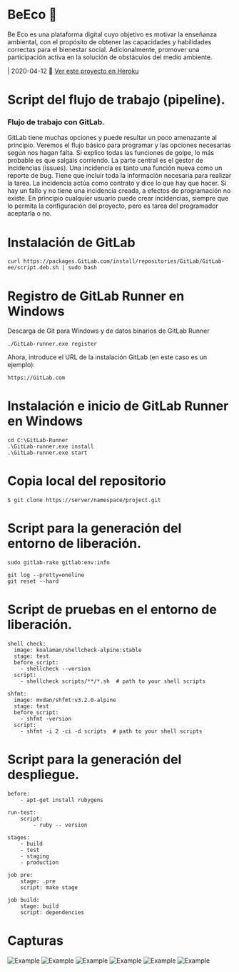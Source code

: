 # BeEco :seedling:
Be Eco es una plataforma digital cuyo objetivo es motivar la enseñanza ambiental, con el propósito de obtener las capacidades y habilidades correctas para el bienestar social. Adicionalmente, promover una participación activa en la solución de obstáculos del medio ambiente.


|  2020-04-12 :leaves:
[Ver este proyecto en Heroku](https://be-eco.herokuapp.com/ "Heroku Link") 

#  Script del flujo de trabajo (pipeline).

###  Flujo de trabajo con GitLab.

GitLab tiene muchas opciones y puede resultar un poco amenazante al principio. Veremos el flujo básico para programar y las opciones necesarias según nos hagan falta. Si explico todas las funciones de golpe, lo más probable es que salgáis corriendo.  La parte central es el gestor de incidencias (issues). Una incidencia es tanto una función nueva como un reporte de bug. Tiene que incluir toda la información necesaria para realizar la tarea. La incidencia actúa como contrato y dice lo que hay que hacer. Si hay un fallo y no tiene una incidencia creada, a efectos de programación no existe. En principio cualquier usuario puede crear incidencias, siempre que lo permita la configuración del proyecto, pero es tarea del programador aceptarla o no.

#  Instalación de GitLab

~~~
curl https://packages.GitLab.com/install/repositories/GitLab/GitLab-ee/script.deb.sh | sudo bash
~~~

#  Registro de GitLab Runner en Windows

Descarga de Git para Windows y de datos binarios de GitLab Runner

~~~
./GitLab-runner.exe register
~~~

Ahora, introduce el URL de la instalación GitLab (en este caso es un ejemplo):

~~~
https://GitLab.com
~~~

#  Instalación e inicio de GitLab Runner en Windows

~~~
cd C:\GitLab-Runner
.\GitLab-runner.exe install
.\GitLab-runner.exe start
~~~

#  Copia local del repositorio

~~~
$ git clone https://server/namespace/project.git
~~~

#  Script para la generación del entorno de liberación.

~~~
sudo gitlab-rake gitlab:env:info

git log --pretty=oneline
git reset --hard 
~~~

#  Script de pruebas en el entorno de liberación.

~~~
shell check:
  image: koalaman/shellcheck-alpine:stable
  stage: test
  before_script:
    - shellcheck --version
  script:
    - shellcheck scripts/**/*.sh  # path to your shell scripts

shfmt:
  image: mvdan/shfmt:v3.2.0-alpine
  stage: test
  before_script:
    - shfmt -version
  script:
    - shfmt -i 2 -ci -d scripts  # path to your shell scripts
~~~

#  Script para la generación del despliegue.

~~~
before:
    - apt-get install rubygens

run-test:
    script:
        - ruby -- version

stages: 
    - build
    - test
    - staging
    - production

job pre:
    stage: .pre
    script: make stage

job build:
    stage: build
    script: dependencies
~~~



# Capturas

![Example](https://github.com/MariaDelCarmenHernandezDiaz/BeEco/blob/main/Capturas/eco1.PNG "Example")
![Example](https://github.com/MariaDelCarmenHernandezDiaz/BeEco/blob/main/Capturas/eco2.PNG "Example")
![Example](https://github.com/MariaDelCarmenHernandezDiaz/BeEco/blob/main/Capturas/eco3.PNG "Example")
![Example](https://github.com/MariaDelCarmenHernandezDiaz/BeEco/blob/main/Capturas/eco4.PNG "Example")
![Example](https://github.com/MariaDelCarmenHernandezDiaz/BeEco/blob/main/Capturas/eco5.PNG "Example")
![Example](https://github.com/MariaDelCarmenHernandezDiaz/BeEco/blob/main/Capturas/eco6.PNG "Example")
